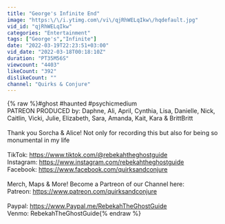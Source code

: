 ```yaml
---
title: "George's Infinite End"
image: "https:\/\/i.ytimg.com\/vi\/qjRhWELqIkw\/hqdefault.jpg"
vid_id: "qjRhWELqIkw"
categories: "Entertainment"
tags: ["George's","Infinite"]
date: "2022-03-19T22:23:51+03:00"
vid_date: "2022-03-18T00:18:10Z"
duration: "PT35M56S"
viewcount: "4403"
likeCount: "392"
dislikeCount: ""
channel: "Quirks & Conjure"
---
```

{% raw %}#ghost #haunted #psychicmedium<br />PATREON PRODUCED by: Daphne, Ali, April, Cynthia, Lisa, Danielle, Nick, Caitlin, Vicki, Julie, Elizabeth, Sara, Amanda, Kait, Kara &amp; BrittBritt<br /><br />Thank you Sorcha &amp; Alice! Not only for recording this but also for being so monumental in my life <br /><br />TikTok: <a rel="nofollow" target="blank" href="https://www.tiktok.com/@rebekahtheghostguide">https://www.tiktok.com/@rebekahtheghostguide</a><br />Instagram: <a rel="nofollow" target="blank" href="https://www.instagram.com/rebekahtheghostguide">https://www.instagram.com/rebekahtheghostguide</a><br />Facebook: <a rel="nofollow" target="blank" href="https://www.facebook.com/quirksandconjure">https://www.facebook.com/quirksandconjure</a><br /><br />Merch, Maps &amp; More! Become a Partreon of our Channel here:<br />Patreon: <a rel="nofollow" target="blank" href="https://www.patreon.com/quirksandconjure">https://www.patreon.com/quirksandconjure</a><br /><br />Paypal: <a rel="nofollow" target="blank" href="https://www.Paypal.me/RebekahTheGhostGuide">https://www.Paypal.me/RebekahTheGhostGuide</a><br />Venmo: RebekahTheGhostGuide{% endraw %}
